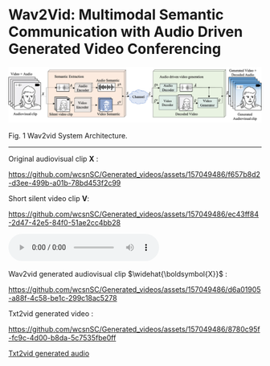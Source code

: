 # Wav2Vid: Multimodal Semantic Communication with Audio Driven Generated Video Conferencing

<!--  ![System Architecture](https://github.com/wcsnSC/Generated_videos/assets/157049486/cca96d72-c06a-4515-8e0c-e629fe059273)
-->

![System Architecture](https://github.com/wcsnSC/Generated_videos/raw/main/img/sys_0705.png)

Fig. 1  Wav2vid System Architecture.

---

Original audiovisual clip $\boldsymbol{X}$ :

https://github.com/wcsnSC/Generated_videos/assets/157049486/f657b8d2-d3ee-499b-a01b-78bd453f2c99

<!-- https://github.com/wcsnSC/Generated_videos/raw/main/video/Female18s.mp4
 [![视频示例] ] (https://drive.google.com/file/d/1oDZsgHVsQExHd68MWjisYPRU1BQHP3RX/view?usp=drive_link)
-->

Short silent video clip $\boldsymbol{V}$:

https://github.com/wcsnSC/Generated_videos/assets/157049486/ec43ff84-2d47-42e5-84f0-51ae2cc4bb28

<!-- [Transmitted auido](https://github.com/wcsnSC/Generated_videos/raw/main/audio/Female20s.wav)

```[Transmitted auido](https://s31.aconvert.com/convert/p3r68-cdx67/0ofva-1mz7u.wav)
```
-->

<audio controls>
  <source src="https://github.com/wcsnSC/Generated_videos/raw/main/audio/Female20s.wav" type="audio/wav">
  Your browser does not support the audio element.
</audio>

Wav2vid generated audiovisual clip  $\widehat{\boldsymbol{X}}$ :

https://github.com/wcsnSC/Generated_videos/assets/157049486/d6a01905-a88f-4c58-be1c-299c18ac5278

<!-- https://github.com/wcsnSC/Generated_videos/assets/157049486/60fb1863-481b-4806-b89c-03858184b9c6 -->


Txt2vid generated video :

https://github.com/wcsnSC/Generated_videos/assets/157049486/8780c95f-fc9c-4d00-b8da-5c7535fbe0ff


[Txt2vid generated audio](https://s17.aconvert.com/convert/p3r68-cdx67/nvjhj-q1omx.mp3)<br>




